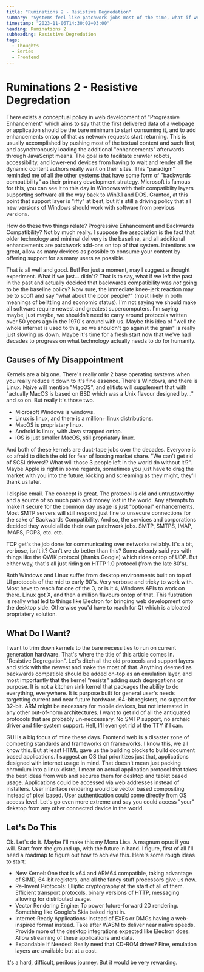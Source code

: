 ```yaml
---
title: "Ruminations 2 - Resistive Degredation"
summary: "Systems feel like patchwork jobs most of the time, what if we just said no?"
timestamp: "2023-11-06T14:30:02+03:00"
heading: Ruminations 2
subheading: Resistive Degredation
tags:
  - Thoughts
  - Series
  - Frontend
---
```

# Ruminations 2 - Resistive Degredation

There exists a conceptual policy in web development of "Progressive Enhancement" which aims to say that the first delivered data of a webpage or application
should be the bare minimum to start consuming it, and to add enhancements ontop of that as network requests start returning. This is usually accomplished by
pushing most of the textual content and such first, and asynchronously loading the additional "enhancements" afterwards through JavaScript means. The goal is to
facilitate crawler robots, accessibility, and lower-end devices from having to wait and render all the dynamic content authors really want on their sites. This
"paradigm" reminded me of all the other systems that have some form of "backwards compatibility" as their primary development strategy. Microsoft is famous for
this, you can see it to this day in Windows with their compatibilty layers supporting software all the way back to Win3.1 and DOS. Granted, at this point that
support layer is "iffy" at best, but it's still a driving policy that all new versions of Windows should work with software from previous versions.

How do these two things relate? Progressive Enhancement and Backwards Compatibility? Not by much really. I suppose the association is the fact that older
technology and minimal delivery is the baseline, and all additional enhancements are patchwork add-ons on top of that system. Intentions are great, allow as
many devices as possible to consume your content by offering support for as many users as possible.

That is all well and good. But! For just a moment, may I suggest a thought experiment. What if we just... didn't? That is to say, what if we left the past in
the past and actually decided that backwards compatibility was _not_ going to be the baseline policy? Now sure, the immediate knee-jerk reaction may be to
scoff and say "what about the poor people?" (most likely in both meanings of belittling and economic status). I'm not saying we should make all software require
newest and greatest supercomputers. I'm saying maybe, just maybe, we shouldn't need to carry around protocols written over 50 years ago in the 1970's around
with us. Maybe this idea of "well the whole internet is used to this, so we shouldn't go against the grain" is really just slowing us down. Maybe it's time for
a fresh start now that we've had decades to progress on what technology actually needs to do for humanity.

## Causes of My Disappointment

Kernels are a big one. There's really only 2 base operating systems when you really reduce it down to it's fine essence. There's Windows, and there is Linux.
Naive will mention "MacOS", and elitists will supplement that with "actually MacOS is based on BSD which was a Unix flavour designed by..." and so on. But really
it's those two.

- Microsoft Windows is windows.
- Linux is linux, and there is a million+ linux distributions.
- MacOS is propriatary linux.
- Android is linux, with Java strapped ontop.
- iOS is just smaller MacOS, still propriatary linux.

And both of these kernels are duct-tape jobs over the decades. Everyone is so afraid to ditch the old for fear of loosing market share. "We can't get rid of
SCSI drivers!? What will those 3 people left in the world do without it!?". Maybe Apple is right in some regards, sometimes you just have to drag the market
with you into the future; kicking and screaming as they might, they'll thank us later.

I dispise email. The concept is great. The protocol is old and untrustworthy and a source of so much pain and money lost in the world. Any attempts to make it
secure for the common day usage is just "optional" enhancements. Most SMTP servers will still respond just fine to unsecure connections for the sake of Backwards
Compatibility. And so, the services and corporations decided they would all do their own patchwork jobs. SMTP, SMTPS, IMAP, IMAPS, POP3, etc. etc.

TCP get's the job done for communicating over networks reliably. It's a bit, verbose, isn't it? Can't we do better than this? Some already said yes with things
like the QWIK protocol (thanks Google) which rides ontop of UDP. But either way, that's all just riding on HTTP 1.0 protocol (from the late 80's).

Both Windows and Linux suffer from desktop environments built on top of UI protocols of the mid to early 90's. Very verbose and tricky to work with. Most have
to reach for one of the 3, or is it 4, Windows APIs to work on there. Linux got X, and then a million flavours ontop of that. This fustration is really what led
to things like Electron for bringing web development onto the desktop side. Otherwise you'd have to reach for Qt which is a bloated propriatery solution.

## What Do I Want?

I want to trim down kernels to the bare necessities to run on current generation hardware. That's where the title of this article comes in. "Resistive
Degregation". Let's ditch all the old protocols and support layers and stick with the newest and make the most of that. Anything deemed as backwards compatible
should be added on-top as an emulation layer, and most importantly that the kernel "resists" adding such degregations on purpose. It is not a kitchen sink kernel
that packages the ability to do everything, everywhere. It is purpose built for general user's needs targetting current and near future hardware. 64-bit registers,
no support for 32-bit. ARM might be necessary for mobile devices, but not interested in any other out-of-norm architectures. I want to get rid of all the antiquated
protocols that are probably un-neccessary. No SMTP support, no archaic driver and file-system support. Hell, I'll even get rid of the TTY if I can.

GUI is a big focus of mine these days. Frontend web is a disaster zone of competing standards and frameworks on frameworks. I know this, we all know this. But
at least HTML gave us the building blocks to build document based applications. I suggest an OS that prioritizes just that, applications designed with internet
usage in mind. That doesn't mean just packing chromium into a linux distro, I mean an actual application protocol that takes the best ideas from web and secures
them for desktop and tablet based usage. Applications could be accessed via web addresses instead of installers. User interface rendering would be vector based
compositing instead of pixel based. User authentication could come directly from OS access level. Let's go even more extreme and say you could access "your"
dekstop from any other connected device in the world. 

## Let's Do This

Ok. Let's do it. Maybe I'll make this my Mona Lisa. A magnum opus if you will. Start from the ground up, with the future in hand. I figure, first of all I'll
need a roadmap to figure out how to achieve this. Here's some rough ideas to start:

- New Kernel: One that is x64 and ARM64 compatible, taking advantage of SIMD, 64-bit registers, and all the fancy stuff processors give us now.
- Re-Invent Protocols: Elliptic cryptography at the start of all of them. Efficient transport protocols, binary versions of HTTP, messaging allowing for
distributed usage.
- Vector Rendering Engine: To power future-forward 2D rendering. Something like Google's Skia baked right in.
- Internet-Ready Applications: Instead of EXEs or DMGs having a web-inspired format instead. Take after WASM to deliver near native speeds. Provide more of the
desktop integrations expected like Electron does. Allow streaming of these applications and data.
- Expandable If Needed: Really need that CD-ROM driver? Fine, emulation layers are available but at a cost.

It's a hard, difficult, perilous journey. But it would be very rewarding.
